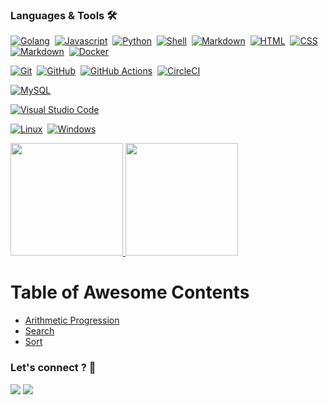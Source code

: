 ### Languages & Tools 🛠

[![Golang](https://img.shields.io/badge/-Golang-05122A?style=flat&logo=go&logoColor=white)](https://github.com/jvcss)&nbsp;
[![Javascript](https://img.shields.io/badge/-Javascript-05122A?style=flat&logo=javascript)](https://github.com/jvcss)&nbsp;
[![Python](https://img.shields.io/badge/-Python-05122A?style=flat&logo=python)](https://github.com/jvcss)&nbsp;
[![Shell](https://img.shields.io/badge/Shell-05122A?style=flat&logo=gnu-bash&logoColor=white)](https://github.com/jvcss)&nbsp;
[![Markdown](https://img.shields.io/badge/-Markdown-05122A?style=flat&logo=markdown)](https://github.com/jvcss)&nbsp;
[![HTML](https://img.shields.io/badge/-HTML-05122A?style=flat&logo=html5)](https://github.com/jvcss)&nbsp;
[![CSS](https://img.shields.io/badge/-CSS-05122A?style=flat&logo=CSS3)](https://github.com/jvcss)&nbsp;
[![Markdown](https://img.shields.io/badge/-Markdown-05122A?style=flat&logo=markdown)](https://github.com/jvcss)&nbsp;
[![Docker](https://img.shields.io/badge/-Docker-05122A?style=flat&logo=docker)](https://github.com/jvcss)&nbsp;

[![Git](https://img.shields.io/badge/-Git-05122A?style=flat&logo=git)](https://github.com/jvcss)&nbsp;
[![GitHub](https://img.shields.io/badge/-GitHub-05122A?style=flat&logo=github)](https://github.com/jvcss)&nbsp;
[![GitHub Actions](https://img.shields.io/badge/GitHub%20Actions%20-05122A?style=flat&logo=github-actions&logoColor=white)](https://github.com/jvcss)&nbsp;
[![CircleCI](https://img.shields.io/badge/CircleCI-05122A?style=flat&logo=circleci&logoColor=white)](https://github.com/jvcss)&nbsp;

[![MySQL](https://img.shields.io/badge/-MySQL-05122A?style=flat&logo=mysql&logoColor=white)](https://github.com/jvcss)&nbsp;

[![Visual Studio Code](https://img.shields.io/badge/-Visual%20Studio%20Code-05122A?style=flat&logo=visual-studio-code&logoColor=007ACC)](https://github.com/jvcss)&nbsp;

[![Linux](https://img.shields.io/badge/-Linux-05122A?style=flat&logo=linux&logoColor=white)](https://github.com/jvcss)&nbsp;
[![Windows](https://img.shields.io/badge/-Windows-05122A?style=flat&logo=windows&logoColor=white)](https://github.com/jvcss)&nbsp;

<div align="left">
    <a href="https://calendly.com/joaovictorcardoso/30min">
    <img height="180em" src="https://github-readme-stats.vercel.app/api?username=jvcss&show_icons=true&theme=gotham&count_private=true&include_all_commits=true"/>
    <img height="180em" src="https://github-readme-stats.vercel.app/api/top-langs/?username=jvcss&layout=compact&langs_count=99&theme=gotham"/>
    </a>
</div>
<h1> Table of Awesome Contents</h1>

- [Arithmetic Progression](https://github.com/jvcss/jvcss/blob/main/competitive_python/arithmetic_progression.py)
- [Search](https://github.com/jvcss/jvcss/blob/main/competitive_python/search_algorithm.py)
- [Sort](https://github.com/jvcss/jvcss/blob/main/competitive_python/sort_algorithm.py)

### Let's connect ? 🤝

<p align="left">
<a href="https://www.linkedin.com/in/joao-victor-cardoso-a42410111/"><img src="https://img.shields.io/badge/-JVCSS-0077B5?style=flat&logo=Linkedin&logoColor=white"/></a>
<a href="https://twitter.com/jvictorcard"><img src="https://img.shields.io/badge/-@jvictorcard-%231DA1F2?style=flat&logo=twitter&logoColor=white"/></a>
